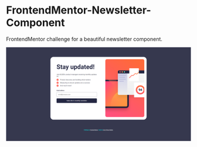 # FrontendMentor-Newsletter-Component
FrontendMentor challenge for a beautiful newsletter component.

![Screenshot](screenshot.png)
